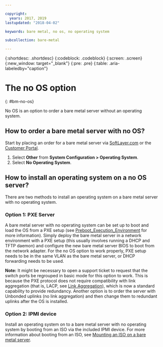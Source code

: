 ```yaml
---

copyright:
  years: 2017, 2019
lastupdated: "2018-04-02"

keywords: bare metal, no os, no operating system

subcollection: bare-metal

---
```


{:shortdesc: .shortdesc}
{:codeblock: .codeblock}
{:screen: .screen}
{:new_window: target="_blank"}
{:pre: .pre}
{:table: .aria-labeledby="caption"}

# The no OS option
{: #bm-no-os}

No OS is an option to order a bare metal server without an operating system.

## How to order a bare metal server with no OS?

Start by placing an order for a bare metal server via [SoftLayer.com](http://www.softlayer.com/) or the [Customer Portal](https://control.softlayer.com).

1. Select **Other** from **System Configuration > Operating System**.
2. Select **No Operating System**.

## How to install an operating system on a no OS server?

There are two methods to install an operating system on a bare metal server with no operating system.

### Option 1: PXE Server

A bare metal server with no operating system can be set up to boot and load the OS from a PXE setup (see [Preboot_Execution_Environment](http://en.wikipedia.org/wiki/Preboot_Execution_Environment) for more information). Simply deploy the bare metal server in a network environment with a PXE setup (this usually involves running a DHCP and TFTP daemon) and configure the new bare metal server BIOS to boot from the network adapter. For the no OS option to work properly, PXE setup needs to be in the same VLAN as the bare metal server, or DHCP forwarding needs to be used.

**Note:** It might be necessary to open a support ticket to request that the switch ports be regrouped in basic mode for this option to work. This is because the PXE protocol does not require compatibility with link aggregation (that is, LACP, see [Link Aggregation](http://en.wikipedia.org/wiki/Link_aggregation)), which is now a standard capability to provide redundancy. Another option is to order the server with Unbonded uplinks (no link aggregation) and then change them to redundant uplinks after the OS is installed.

### Option 2: IPMI device

Install an operating system on to a bare metal server with no operating system by booting from an ISO via the included IPMI device. For more information about booting from an ISO, see [Mounting an ISO on a bare metal server](/docs/bare-metal?topic=bare-metal-bm-mount-iso#bm-mount-iso).
